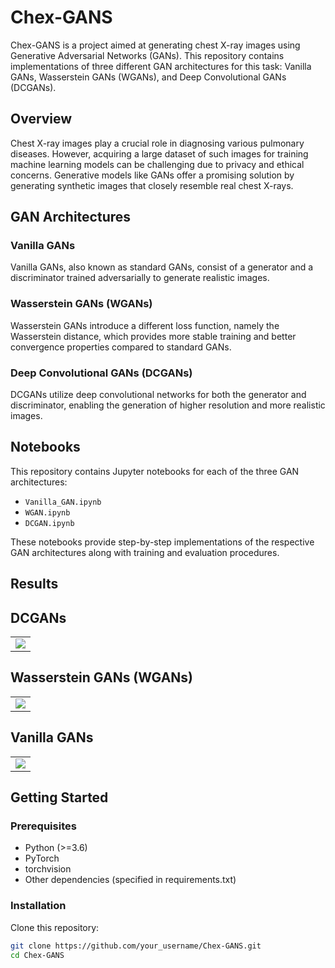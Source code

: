 # Chex-GANS

Chex-GANS is a project aimed at generating chest X-ray images using Generative Adversarial Networks (GANs). This repository contains implementations of three different GAN architectures for this task: Vanilla GANs, Wasserstein GANs (WGANs), and Deep Convolutional GANs (DCGANs).

## Overview

Chest X-ray images play a crucial role in diagnosing various pulmonary diseases. However, acquiring a large dataset of such images for training machine learning models can be challenging due to privacy and ethical concerns. Generative models like GANs offer a promising solution by generating synthetic images that closely resemble real chest X-rays.

## GAN Architectures

### Vanilla GANs

Vanilla GANs, also known as standard GANs, consist of a generator and a discriminator trained adversarially to generate realistic images.

### Wasserstein GANs (WGANs)

Wasserstein GANs introduce a different loss function, namely the Wasserstein distance, which provides more stable training and better convergence properties compared to standard GANs.

### Deep Convolutional GANs (DCGANs)


DCGANs utilize deep convolutional networks for both the generator and discriminator, enabling the generation of higher resolution and more realistic images.

## Notebooks

This repository contains Jupyter notebooks for each of the three GAN architectures:

- `Vanilla_GAN.ipynb`
- `WGAN.ipynb`
- `DCGAN.ipynb`

These notebooks provide step-by-step implementations of the respective GAN architectures along with training and evaluation procedures.

## Results

## DCGANs

<table>
  <tr>
<!--     <td><img src="https://github.com/k-Rohit/Chex-GANS/assets/93335681/d046a4e0-8f49-4e06-84b8-347107539169" alt="epoch_50_image_45"></td>
    <td><img src="https://github.com/k-Rohit/Chex-GANS/assets/93335681/09c93c98-7b47-41af-90f2-af03570a4666" alt="epoch_50_image_46"></td>
    <td><img src="https://github.com/k-Rohit/Chex-GANS/assets/93335681/26d87470-f9e0-43d8-aa8c-2cdccdc343fd" alt="epoch_50_image_48"></td> -->
    <td><img src="https://github.com/k-Rohit/Chex-GANS/assets/93335681/cb32492f-4029-4aa6-9260-2bbf1689d191">  </td>
  </tr>
</table>

## Wasserstein GANs (WGANs)

<table>
  <tr>
    <td><img src="https://github.com/k-Rohit/Chex-GANS/assets/93335681/ddf4388a-fe86-40df-b726-c0890643a53a">  </td>
  </tr>
</table>

## Vanilla GANs
<table>
  <tr>
    <td><img src="https://github.com/k-Rohit/Chex-GANS/assets/93335681/f1287c2d-7806-4b60-96c6-62919e0622c6">  </td>
  </tr>
</table>

## Getting Started

### Prerequisites

- Python (>=3.6)
- PyTorch
- torchvision
- Other dependencies (specified in requirements.txt)

### Installation

Clone this repository:

```bash
git clone https://github.com/your_username/Chex-GANS.git
cd Chex-GANS

